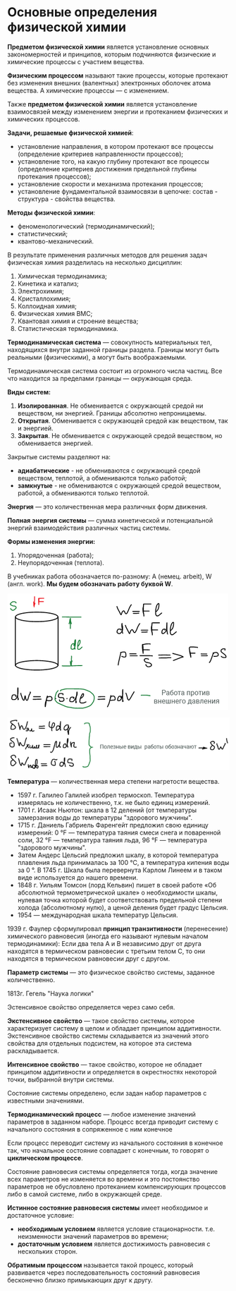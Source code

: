 # Основные определения физической химии

**Предметом физической химии** является установление основных закономерностей и принципов, которым подчиняются физические и химические процессы с участием вещества.

**Физическим процессом** называют такие процессы, которые протекают без изменения внешних (валентных) электронных оболочек атома вещества. А химические процессы — с изменением.

Также **предметом физической химии** является установление взаимосвязей между изменением энергии и протеканием физических и химических процессов.

**Задачи, решаемые физической химией**:

* установление направления, в котором протекают все процессы (определение критериев направленности процессов);
* установление того, на какую глубину протекают все процессы (определение критериев достижения предельной глубины протекания процессов);
* установление скорости и механизма протекания процессов;
* установление фундаментальной взаимосвязи в цепочке: состав - структура - свойства вещества.

**Методы физической химии**:

* феноменологический (термодинамический);
* статистический;
* квантово-механический.

В результате применения различных методов для решения задач физическая химия разделилась на несколько дисциплин:

1. Химическая термодинамика;
2. Кинетика и катализ;
3. Электрохимия;
4. Кристаллохимия;
5. Коллоидная химия;
6. Физическая химия ВМС;
7. Квантовая химия и строение вещества;
8. Статистическая термодинамика.

**Термодинамическая система** — совокупность материальных тел, находящихся внутри заданной границы раздела. Границы могут быть реальными (физическими), а могут быть воображаемыми.

Термодинамическая система состоит из огромного числа частиц. Все что находится за пределами границы — окружающая среда.

**Виды систем:**

1. **Изолированная**. Не обменивается с окружающей средой ни веществом, ни энергией. Границы абсолютно непроницаемы.
2. **Открытая**. Обменивается с окружающей средой как веществом, так и энергией.
3. **Закрытая**. Не обменивается с окружающей средой веществом, но обменивается энергией.

Закрытые системы разделяют на:

* **адиабатические** - не обмениваются с окружающей средой веществом, теплотой, а обмениваются только работой;
* **замкнутые** - не обмениваются с окружающей средой веществом, работой, а обмениваются только теплотой.

**Энергия** — это количественная мера различных форм движения.

**Полная энергия системы** — сумма кинетической и потенциальной энергий взаимодействия различных частиц системы.

**Формы изменения энергии:**

1. Упорядоченная (работа);
2. Неупорядоченная (теплота).

В учебниках работа обозначается по-разному: А (немец. arbeit), W (англ. work). **Мы будем обозначать работу буквой W**.

![Работа против внешнего давления](../images/fh/osnovnye-ponyatiya/osnovnye-ponyatiya-i-opredeleniya_clip_image001.png)

![Полезные виды работ](../images/fh/osnovnye-ponyatiya/osnovnye-ponyatiya-i-opredeleniya_clip_image001_0000.png)

**Температура** — количественная мера степени нагретости вещества.

* 1597 г. Галилео Галилей изобрел термоскоп. Температура измерялась не количественно, т.к. не было единиц измерений.
* 1701 г. Исаак Ньютон: шкала в 12 делений (от температуры замерзания воды до температуры "здорового мужчины".
* 1715 г. Даниель Габриель Фаренгейт предложил свою единицу измерений: 0 °F — температура таяния смеси снега и поваренной соли, 32 °F — температура таяния льда, 96 °F — температура "здорового мужчины".
* Затем Андерс Цельсий предложил шкалу, в которой температура плавления льда принималась за 100 °С, а температура кипения воды за 0 °. В 1745 г. Шкала была перевернута Карлом Линеем и в таком виде используется до нашего времени.
* 1848 г. Уильям Томсон (лорд Кельвин) пишет в своей работе «Об абсолютной термометрической шкале» о необходимости шкалы, нулевая точка которой будет соответствовать предельной степени холода (абсолютному нулю), а ценой деления будет градус Цельсия.
* 1954 — международная шкала температур Цельсия.

1939 г. Фаулер сформулировал **принцип транзитивности** (перенесение) химического равновесия (иногда его называют нулевым началом термодинамики): Если два тела А и B независимо друг от друга находятся в термическом равновесии с третьим телом C, то они находятся в термическом равновесии друг с другом.

**Параметр системы** — это физическое свойство системы, заданное количественно.

1813г. Гегель "Наука логики"

Эстенсивное свойство определяется через само себя.

**Экстенсивное свойство** — такое свойство системы, которое характеризует систему в целом и обладает принципом аддитивности. Экстенсивное свойство системы складывается из значений этого свойства для отдельных подсистем, на которое эта система раскладывается.

**Интенсивное свойство** — такое свойство, которое не обладает принципом аддитивности и определяется в окрестностях некоторой точки, выбранной внутри системы.

Состояние системы определено, если задан набор параметров с известными значениями.

**Термодинамический процесс** — любое изменение значений параметров в заданном наборе. Процесс всегда приводит систему с начального состояния в сопряженное с ним конечное

Если процесс переводит систему из начального состояния в конечное так, что начальное состояние совпадает с конечным, то говорят о **циклическом процессе**.

Состояние равновесия системы определяется тогда, когда значение всех параметров не изменяется во времени и это постоянство параметров не обусловлено протеканием компенсирующих процессов либо в самой системе, либо в окружающей среде.

**Истинное состояние равновесия системы** имеет необходимое и достаточное условие:

* **необходимым условием** является условие стационарности. т.е. неизменности значений параметров во времени;
* **достаточным условием** является достижимость равновесия с нескольких сторон.

**Обратимым процессом** называется такой процесс, который развивается через последовательность состояний равновесия бесконечно близко примыкающих друг к другу.

